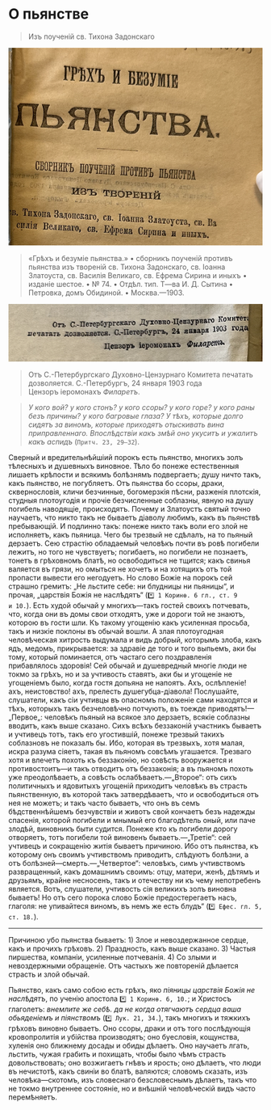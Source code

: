 # О пьянстве

> Изъ поученій св. Тихона Задонскаго

![грех и безумие пьянства 1903](../assets/sin_and_insanity_of_wine_1903_inner.png)

> «Грѣхъ и безуміе пьянства.» • сборникъ поученій противъ пьянства изъ твореній св. Тихона Задонскаго, св. Іоанна Златоуста, св. Василія Великаго, св. Ефрема Сирина и иныхъ • изданіе шестое. • № 74. • Отдѣл. тип. Т—ва И. Д. Сытина • Петровка, домъ Обидиной. • Москва.—1903.

![Православная церковь активно борется с грехом винопития](../assets/sinod_permit_1903_01_24.png)

> Отъ С.-Петербургскаго Духовно-Цензурнаго Комитета печатать дозволяется. С.-Петербургъ, 24 января 1903 года <br> Цензоръ іеромонахъ *Филаретъ*.

<!-- страница 9. -->

> *У кого вой? у кого стонъ? у кого ссоры? у кого горе? у кого раны безъ причины? у кого багровые глаза? У тѣхъ, которые долго сидятъ за виномъ, которые приходятъ отыскивать вина приправленнаго. Впослѣдствіи какъ змѣй оно укуситъ и ужалитъ какъ аспидъ* (`Притч. 23, 29—32`).

Сверный и вредительнѣйшіий порокъ есть пьянство, многихъ золъ тѣлесныхъ и душевныхъ виновное. Тѣло бо понеже естественныя лишаетъ крѣпости и всякимъ болѣзнямъ подвергаетъ; душу ничто такъ, какъ пьянство, не погубляетъ. Отъ пьянства бо ссоры, драки, сквернословія, кличи безчинные, богомерзкія пѣсни, разженія плотскія, студныя плотоугодія и прочіе безчисленные <!-- страница 10. -->соблазны, явную на душу погибель наводящіе, происходятъ. Почему и Златоустъ святый точно научаетъ, что никто такъ не бываетъ діаволу любимъ, какъ въ пьянствѣ пребывающій. И подлинно такъ: понеже никто такъ воли его злой не исполняетъ, какъ пьяница. Чего бы трезвый не сдѣлалъ, на то пьяный дерзаетъ. Сею страстію обладаемый человѣкъ почти въ ровѣ погибели лежитъ, но того не чувствуетъ; погибаетъ, но погибели не познаетъ, тонетъ в грѣховномъ блатѣ, но освободиться не тщится; какъ свинья валяется въ грязи, но омыться не хочетъ и на хотящихъ отъ той пропасти вывести его негодуетъ. Но слово Божіе на порокъ сей страшно гремитъ: „Не льстите себе: ни блудницы ни пьяницы“, и прочая, „царствія Божія не наслѣдятъ“ (`*️⃣ 1 Коринѳ. 6 гл., ст. 9 и 10.`). Есть худой обычай у многихъ—такъ гостей своихъ потчевать, что, когда они въ домы свои отходятъ, уже и дороги той не знаютъ, которою въ гости шли. Къ такому угощенію какъ усиленная просьба, такъ и низкіе поклоны въ обычай вошли. А злая плотоугодная человѣческая хитрость выдумала и видъ добрый, которымъ злоба, какъ ядъ, медомъ, прикрывается: за здравіе де того и того выпьемъ, аки бы тому, который поминается, отъ частаго сего поздравленія прибавлялось здоровія! Сей обычай и душевредный многіе люди не токмо за грѣхъ, но и за учтивость ставятъ, аки бы и угощеніе не угощеніемъ было, когда гостя допьяна не напоятъ. Ахъ, ослѣпленіе! ахъ, неистовство! ахъ, прелесть душегубца-діавола! Послушайте, слушатели, какъ <!-- страница 11. -->сіи учтивцы въ опасномъ положеніе сами находятся и тѣхъ, которыхъ такъ безчеловѣчно потчуютъ, въ тоежде приводятъ!—„Первое„: человѣкъ пьяный на всякое зло дерзаетъ, всякіе соблазны вводитъ, какъ выше сказано. Сихъ всѣхъ беззаконій участникъ бываетъ и учтивецъ тотъ, такъ его угостившій, понеже трезвый такихъ соблазновъ не показалъ бы. Ибо, которая въ трезвыхъ, хотя малая, искра разума сіяетъ, такая въ пьяномъ совсѣмъ угашается. Трезваго хотя и влечетъ похоть къ беззаконію, но совѣсть вооружается и противостоитъ—и такъ отводитъ отъ беззаконія; а въ пьяномъ похоть уже преодолѣваетъ, а совѣсть ослабѣваетъ.—„Второе“: отъ сихъ политичныхъ и ядовитыхъ угощеній приходитъ человѣкъ въ страсть пьянственную, въ которой такъ затвердѣваетъ, что и освободиться отъ нея не можетъ; и такъ часто бываетъ, что онъ въ семъ бѣдственнѣйшемъ безчувствіи и животъ свой кончаетъ безъ надежды спасенія, которой погибели и мнымый его благодѣтель оный, или паче злодѣй, виновникъ быти судится. Понеже кто къ погибели дорогу отворяетъ, тотъ погибели той виновенъ бываетъ.—„Третіе“: сей учтивецъ и сокращенію житія бываетъ причиною. Ибо отъ пьянства, къ которому онъ своимъ учтивствомъ приводитъ, слѣдуютъ болѣзни, а отъ болѣзней—смерть.—„Четвертое“: человѣкъ, симъ учтивствомъ развращенный, какъ домашнимъ своимъ: отцу, матери, женѣ, дѣтямъ и друзьямъ, крайне несносенъ, такъ и отечеству ни къ чему непотребенъ является. Вотъ, слушатели, учтивость сія великихъ золъ виновна бываетъ! Но отъ сего порока <!-- страница 12. -->слово Божіе предостерегаетъ насъ, глаголя: не упивайтеся виномъ, въ немъ же есть блудъ“ (`*️⃣ Ефес. гл. 5, ст. 18.`).

-----

Причиною убо пьянства бываетъ: 1) Злое и невоздержанное сердце, какъ и прочихъ грѣховъ. 2) Праздность, какъ выше сказано. 3) Частыя пиршества, компаніи, усиленные потчеванія. 4) Со злыми и невоздержными обращеніе. Отъ частыхъ же повтореній дѣлается страсть и злой обычай.

Пьянство, какъ само собою есть грѣхъ, яко *піяницы царствія Божія не наслѣдятъ*, по ученію апостола `*️⃣ 1 Коринѳ. 6, 10.`; и Христосъ глаголетъ: *внемлите же себѣ. да не когда отягчаютъ сердца ваша обьяденіемъ и піянствомъ* (`*️⃣ Лук. 21, 34.`), такъ многихъ и тяжкихъ грѣховъ виновно бываетъ. Оно ссоры, драки и отъ того послѣдующія кровопролитія и убійства производятъ; оно буесловія, кощунства, хуленія оно ближнему досады и обиды дѣлаетъ. Оно научаетъ лгать, льстить, чужая грабить и похищать, чтобы было чѣмъ страсть довольствовать; оно возжигаетъ гнѣвъ и ярость; оно дѣлаетъ, что люди въ нечистотѣ, какъ свиніи во блатѣ, валяются; словомъ сказать, изъ человѣка—скотомъ, изъ словеснаго безсловеснымъ дѣлаетъ, такъ что не токмо внутреннее состояніе, но и внѣшній человѣческій видъ часто перемѣняетъ. <!-- страница 13. -->